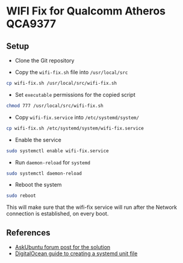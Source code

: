 # WIFI Fix for Qualcomm Atheros QCA9377

## Setup

- Clone the Git repository

- Copy the `wifi-fix.sh` file into `/usr/local/src`
```bash
cp wifi-fix.sh /usr/local/src/wifi-fix.sh
```

- Set `executable` permissions for the copied script
```bash
chmod 777 /usr/local/src/wifi-fix.sh
```

- Copy `wifi-fix.service` into `/etc/systemd/system/`

```bash
cp wifi-fix.sh /etc/systemd/system/wifi-fix.service
```

- Enable the service
```bash
sudo systemctl enable wifi-fix.service
```

- Run `daemon-reload` for `systemd`
```bash
sudo systemctl daemon-reload
```

- Reboot the system
```bash
sudo reboot
```

This will make sure that the wifi-fix service will run after the Network connection is established, on every boot.

## References

- [AskUbuntu forum post for the solution](https://askubuntu.com/questions/1033679/qualcomm-atheros-weak-wifi-signal-on-ubuntu-18-04)
- [DigitalOcean guide to creating a systemd unit file](https://www.digitalocean.com/community/tutorials/understanding-systemd-units-and-unit-files)
